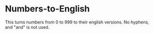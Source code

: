# Numbers-to-English
This turns numbers from 0 to 999 to their english versions. No hyphens, and "and" is not used.
